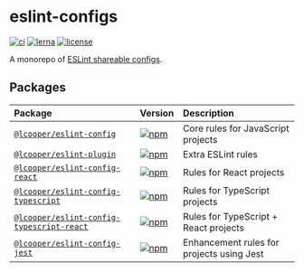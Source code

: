 # eslint-configs

[![ci][ci-badge]][ci-link]
[![lerna][lerna-badge]][lerna-link]
[![license][license-badge]][license-link]

A monorepo of [ESLint shareable configs](https://eslint.org/docs/developer-guide/shareable-configs).

## Packages

| Package | Version | Description |
| :-- | :-- | :-- |
| [`@lcooper/eslint-config`](packages/eslint-config) | [![npm][base-npm-badge]][base-npm-link] | Core rules for JavaScript projects |
| [`@lcooper/eslint-plugin`](packages/eslint-plugin) | [![npm][plugin-npm-badge]][plugin-npm-link] | Extra ESLint rules |
| [`@lcooper/eslint-config-react`](packages/eslint-config-react) | [![npm][react-npm-badge]][react-npm-link] | Rules for React projects |
| [`@lcooper/eslint-config-typescript`](packages/eslint-config-typescript) | [![npm][ts-npm-badge]][ts-npm-link] | Rules for TypeScript projects |
| [`@lcooper/eslint-config-typescript-react`](packages/eslint-config-typescript-react) | [![npm][ts-react-npm-badge]][ts-react-npm-link] | Rules for TypeScript + React projects |
| [`@lcooper/eslint-config-jest`](packages/eslint-config-jest) | [![npm][jest-npm-badge]][jest-npm-link] | Enhancement rules for projects using Jest |

[base-npm-link]: https://www.npmjs.com/package/@lcooper/eslint-config
[base-npm-badge]: https://img.shields.io/npm/v/@lcooper/eslint-config?logo=npm&style=flat-square
[plugin-npm-link]: https://www.npmjs.com/package/@lcooper/eslint-plugin
[plugin-npm-badge]: https://img.shields.io/npm/v/@lcooper/eslint-plugin?logo=npm&style=flat-square
[react-npm-link]: https://www.npmjs.com/package/@lcooper/eslint-config-react
[react-npm-badge]: https://img.shields.io/npm/v/@lcooper/eslint-config-react?logo=npm&style=flat-square
[ts-npm-link]: https://www.npmjs.com/package/@lcooper/eslint-config-typescript
[ts-npm-badge]: https://img.shields.io/npm/v/@lcooper/eslint-config-typescript?logo=npm&style=flat-square
[ts-react-npm-link]: https://www.npmjs.com/package/@lcooper/eslint-config-typescript-react
[ts-react-npm-badge]: https://img.shields.io/npm/v/@lcooper/eslint-config-typescript-react?logo=npm&style=flat-square
[jest-npm-link]: https://www.npmjs.com/package/@lcooper/eslint-config-jest
[jest-npm-badge]: https://img.shields.io/npm/v/@lcooper/eslint-config-jest?logo=npm&style=flat-square

[ci-link]: https://github.com/luciancooper/eslint-configs/actions/workflows/ci.yml
[ci-badge]: https://img.shields.io/github/workflow/status/luciancooper/eslint-configs/CI?logo=github&style=for-the-badge
[license-link]: LICENSE
[license-badge]: https://img.shields.io/github/license/luciancooper/eslint-configs?color=yellow&style=for-the-badge
[lerna-link]: https://lerna.js.org
[lerna-badge]: https://img.shields.io/badge/maintained%20with-lerna-cc00ff.svg?style=for-the-badge
